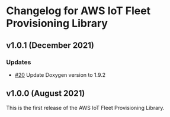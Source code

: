 # Changelog for AWS IoT Fleet Provisioning Library

## v1.0.1 (December 2021)

### Updates
 - [#20](https://github.com/aws/Fleet-Provisioning-for-AWS-IoT-embedded-sdk/pull/20) Update Doxygen version to 1.9.2

## v1.0.0 (August 2021)

This is the first release of the AWS IoT Fleet Provisioning Library.
